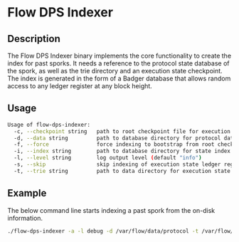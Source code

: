 # Flow DPS Indexer

## Description

The Flow DPS Indexer binary implements the core functionality to create the index for past sporks.
It needs a reference to the protocol state database of the spork, as well as the trie directory and an execution state checkpoint.
The index is generated in the form of a Badger database that allows random access to any ledger register at any block height.

## Usage

```sh
Usage of flow-dps-indexer:
  -c, --checkpoint string   path to root checkpoint file for execution state trie (default "root.checkpoint")
  -d, --data string         path to database directory for protocol data (default "data")
  -f, --force               force indexing to bootstrap from root checkpoint and overwrite existing index
  -i, --index string        path to database directory for state index (default "index")
  -l, --level string        log output level (default "info")
  -s, --skip                skip indexing of execution state ledger registers
  -t, --trie string         path to data directory for execution state ledger
```

## Example

The below command line starts indexing a past spork from the on-disk information.

```sh
./flow-dps-indexer -a -l debug -d /var/flow/data/protocol -t /var/flow/data/execution -c /var/flow/bootstrap/root.checkpoint -i /var/flow/data/index
```
